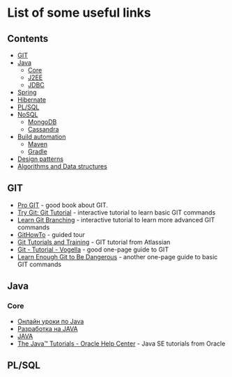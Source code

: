 # List of some useful links

## Contents
- [GIT](#git)
- [Java](#java)
  - [Core](#core)
  - [J2EE](#j2ee)
  - [JDBC](#jdbc)
- [Spring](#spring)
- [Hibernate](#hibernate)
- [PL/SQL](#pl/sql)
- [NoSQL](#nosql)
  - [MongoDB](#mongodb)
  - [Cassandra](#cassandra)
- [Build automation](#build-automation)
  - [Maven](#maven)
  - [Gradle](#gradle)
- [Design patterns](#design-patterns)
- [Algorithms and Data structures](#algorithms-and-data-structures)

## GIT
- [Pro GIT](https://git-scm.com/book/ru/v2) - good book about GIT. 
- [Try Git: Git Tutorial](https://try.github.io) - interactive tutorial to learn basic GIT commands 
- [Learn Git Branching](http://learngitbranching.js.org/) - interactive tutorial to learn more advanced GIT commands
- [GitHowTo](https://githowto.com/ru) - guided tour
- [Git Tutorials and Training](https://www.atlassian.com/git/tutorials) - GIT tutorial from Atlassian
- [Git - Tutorial - Vogella](http://www.vogella.com/tutorials/Git/article.html) - good one-page guide to GIT
- [Learn Enough Git to Be Dangerous](https://www.learnenough.com/git-tutorial) - another one-page guide to basic GIT commands

## Java
### Core
- [Онлайн уроки по Java](https://www.youtube.com/user/ytkach/playlists)
- [Разработка на JAVA](https://www.youtube.com/playlist?list=PLrCZzMib1e9qUdn_LEm96Oee3RVb9Qmr_)
- [JAVA](https://www.youtube.com/playlist?list=PLrCZzMib1e9qkzxEuU_huxtSAxrW1t9NZ)
- [The Java™ Tutorials - Oracle Help Center](https://docs.oracle.com/javase/tutorial/) - Java SE tutorials from Oracle

## PL/SQL

